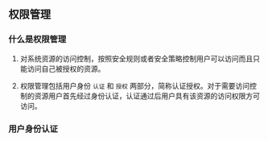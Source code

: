 ## 权限管理

### 什么是权限管理

1. 对系统资源的访问控制，按照安全规则或者安全策略控制用户可以访问而且只能访问自己被授权的资源。

2. 权限管理包括用户身份 `认证` 和 `授权` 两部分，简称认证授权。对于需要访问控制的资源用户首先经过身份认证，认证通过后用户具有该资源的访问权限方可访问。



###  用户身份认证


